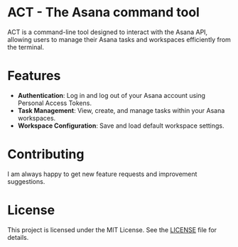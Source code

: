 # ACT - The Asana command tool

ACT is a command-line tool designed to interact with the Asana API, allowing users to manage their Asana tasks and workspaces efficiently from the terminal.

# Features
- **Authentication**: Log in and log out of your Asana account using Personal Access Tokens.
- **Task Management**: View, create, and manage tasks within your Asana workspaces.
- **Workspace Configuration**: Save and load default workspace settings.

# Contributing
I am always happy to get new feature requests and improvement suggestions.

# License
This project is licensed under the MIT License. See the [LICENSE][license] file for details.

[license]: ./README.md